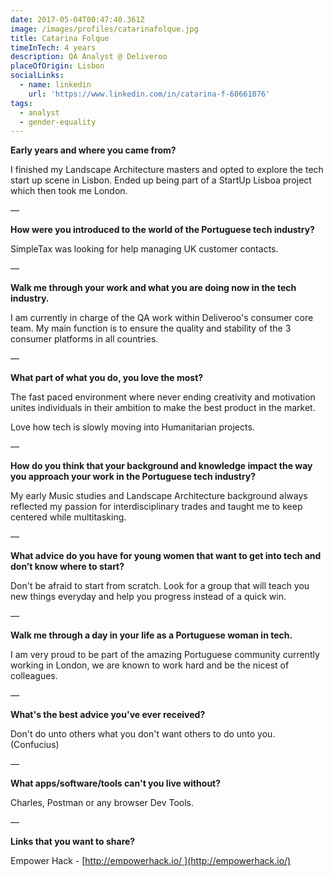 ```yaml
---
date: 2017-05-04T00:47:40.361Z
image: /images/profiles/catarinafolque.jpg
title: Catarina Folque
timeInTech: 4 years
description: QA Analyst @ Deliveroo
placeOfOrigin: Lisbon
socialLinks:
  - name: linkedin
    url: 'https://www.linkedin.com/in/catarina-f-60661076'
tags:
  - analyst
  - gender-equality
---
```

**Early years and where you
came from?**

I finished my Landscape Architecture masters and opted to explore the tech start up scene in Lisbon. Ended up being part of a StartUp Lisboa project which then took me London.

—

**How were you introduced
to the world of the Portuguese tech industry?**

SimpleTax was looking for help managing UK customer contacts.

—

**Walk me through your work
and what you are doing now in the tech industry.**

I am currently in charge of the QA work within Deliveroo's consumer core team. My main function is to ensure the quality and stability of the 3 consumer platforms in all countries.

—

**What part of what you do,
you love the most?**

The fast paced environment where never ending creativity and motivation unites individuals in their ambition to make the best product in the market.

Love how tech is slowly moving into Humanitarian projects.

—

**How do you think that your
background and knowledge impact the way you approach your work in the
Portuguese tech industry?**

My early Music studies and Landscape Architecture background always reflected my passion for interdisciplinary trades and taught me to keep centered while multitasking.

—

**What advice do you have
for young women that want to get into tech and don’t know where to start?**

Don't be afraid to start from scratch. Look for a group that will teach you new things everyday and help you progress instead of a quick win.

—

**Walk me through a day in
your life as a Portuguese woman in tech.**

I am very proud to be part of the amazing Portuguese community currently working in London, we are known to work hard and be the nicest of colleagues.

—

**What's the best advice
you've ever received?**

Don't do unto others what you don't want others to do unto you. (Confucius)

—

**What apps/software/tools
can't you live without?**

Charles, Postman or any browser Dev Tools.

—

**Links that you want to share?**

Empower Hack - [http://empowerhack.io/ ](http://empowerhack.io/)
